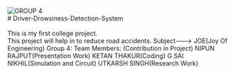 ![GROUP 4](https://user-images.githubusercontent.com/76142366/148746625-99e0c920-ce7c-4498-8770-4d264643aa6b.png)
<br># Driver-Drowsiness-Detection-System</br>
<br>This is my first college project.</br>
This project will help in to reduce road accidents.
Subject---> JOE(Joy Of Engineering)
Group 4:
Team Members: (Contribution in Project)
NIPUN RAJPUT(Presentation Work)
KETAN THAKUR(Coding)
G SAI NIKHIL(Simulation and Circuit)
UTKARSH SINGH(Research Work)
